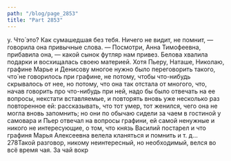 ```yaml
---
path: "/blog/page_2853"
title: "Part 2853"
---
```


у. Что́ это? Как сумашедшая без тебя. Ничего не видит, не помнит, — говорила она привычные слова. — Посмотри, Анна Тимофеевна, прибавила она, — какой сынок футляр нам привез.
Белова хвалила подарки и восхищалась своею материей.
Хотя Пьеру, Наташе, Николаю, графине Марье и Денисову многое нужно было переговорить такого, что́ не говорилось при графине, не потому, чтобы что-нибудь скрывалось от нее, но потому, что она так отстала от многого, что, начав говорить про что-нибудь при ней, надо бы было отвечать на ее вопросы, некстати вставляемые, и повторять вновь уже несколько раз повторенное ей: рассказывать, что тот умер, тот женился, чего она не могла вновь запомнить; но они по обычаю сидели за чаем в гостиной у самовара и Пьер отвечал на вопросы графини, ей самой ненужные и никого не интересующие, о том, что князь Василий постарел и что графиня Марья Алексеевна велела кланяться и помнить и т. д...
278Такой разговор, никому неинтересный, но необходимый, велся во всё время чая. За чай вокр
